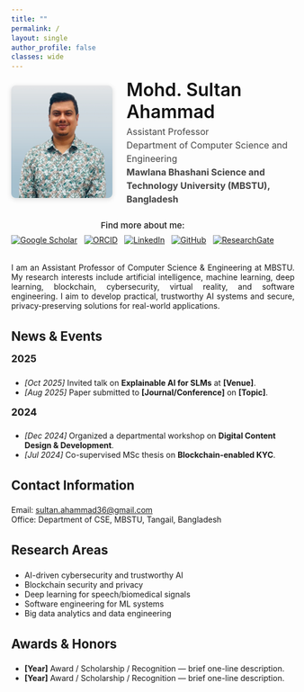 ```yaml
---
title: ""
permalink: /
layout: single
author_profile: false
classes: wide
---
```


<!-- ======================= HERO SECTION ======================= -->
<!-- ======================= HERO SECTION ======================= -->
<div style="display:flex; align-items:center; justify-content:space-between; flex-wrap:wrap; gap:25px; margin-bottom:2rem;">

  <!-- Left: Profile image -->
  <div style="flex:0 0 auto;">
    <img src="/assets/img/profile.png" alt="Profile photo"
         style="width:180px; height:200px; object-fit:cover; border-radius:8px; box-shadow:0 2px 8px rgba(0,0,0,0.15);">
  </div>

  <!-- Middle: Name, title, affiliation -->
  <div style="flex:1; min-width:250px;">
    <h1 style="margin:0; font-size:2rem; font-weight:600; color:#111;">Mohd. Sultan Ahammad</h1>
    <p style="margin:0.25rem 0 0 0; font-size:1rem; line-height:1.5; color:#444;">
      Assistant Professor<br>
      Department of Computer Science and Engineering<br>
      <strong>Mawlana Bhashani Science and Technology University (MBSTU), Bangladesh</strong>
    </p>
  </div>

  <!-- Right: Social links -->
  <div style="flex:0 0 auto; text-align:center; min-width:180px;">
    <p style="margin:0 0 0.5rem 0; font-weight:500; font-size:0.95rem;">Find more about me:</p>
    <div style="display:flex; gap:12px; justify-content:center;">
      <a href="https://scholar.google.com/citations?user=qM-KYTkAAAAJ&hl=en" title="Google Scholar">
        <img src="https://cdn.jsdelivr.net/gh/simple-icons/simple-icons/icons/googlescholar.svg" width="28" alt="Google Scholar"/>
      </a>
      <a href="https://orcid.org/0000-0003-1376-220X" title="ORCID">
        <img src="https://cdn.jsdelivr.net/gh/simple-icons/simple-icons/icons/orcid.svg" width="28" alt="ORCID"/>
      </a>
      <a href="https://www.linkedin.com/in/sultan-ahammad-08ba5b66/" title="LinkedIn">
        <img src="https://cdn.jsdelivr.net/gh/simple-icons/simple-icons/icons/linkedin.svg" width="28" alt="LinkedIn"/>
      </a>
      <a href="https://github.com/sultanahammad" title="GitHub">
        <img src="https://cdn.jsdelivr.net/gh/simple-icons/simple-icons/icons/github.svg" width="28" alt="GitHub"/>
      </a>
        <a href="https://www.researchgate.net/profile/Mohd-Sultan-Ahammad-2?ev=hdr_xprf" title="ResearchGate">
        <img src="https://cdn.jsdelivr.net/gh/simple-icons/simple-icons/icons/researchgate.svg" width="28" alt="ResearchGate"/>
      </a>
    </div>
  </div>
</div>


<!-- ======================= ABOUT SECTION ======================= -->
<section style="max-width:850px; margin:0 auto; text-align:justify;">
  <p>
    I am an Assistant Professor of Computer Science & Engineering at MBSTU. My research interests include artificial intelligence, machine learning, deep learning,
    blockchain, cybersecurity, virtual reality, and software engineering. I aim to develop practical, trustworthy AI systems and secure, privacy-preserving solutions
    for real-world applications.
  </p>
</section>

<!-- ======================= NEWS SECTION ======================= -->
<section style="max-width:850px; margin:2rem auto; text-align:left;">
  <h3 style="font-size:1.4rem; margin-bottom:0.5rem;">News & Events</h3>

  <h4 style="font-size:1.1rem; margin-top:1rem;">2025</h4>
  <ul>
    <li><em>[Oct 2025]</em> Invited talk on <strong>Explainable AI for SLMs</strong> at <strong>[Venue]</strong>.</li>
    <li><em>[Aug 2025]</em> Paper submitted to <strong>[Journal/Conference]</strong> on <strong>[Topic]</strong>.</li>
  </ul>

  <h4 style="font-size:1.1rem; margin-top:1rem;">2024</h4>
  <ul>
    <li><em>[Dec 2024]</em> Organized a departmental workshop on <strong>Digital Content Design & Development</strong>.</li>
    <li><em>[Jul 2024]</em> Co-supervised MSc thesis on <strong>Blockchain-enabled KYC</strong>.</li>
  </ul>
</section>

<!-- ======================= CONTACT SECTION ======================= -->
<section style="max-width:850px; margin:2rem auto; text-align:left;">
  <h3 style="font-size:1.4rem;">Contact Information</h3>
  <ul style="list-style:none; padding:0;">
    <li>Email: <a href="mailto:sultan.ahammad36@gmail.com">sultan.ahammad36@gmail.com</a></li>
    <li>Office: Department of CSE, MBSTU, Tangail, Bangladesh</li>
  </ul>
</section>

<!-- ======================= RESEARCH AREAS ======================= -->
<section style="max-width:850px; margin:2rem auto; text-align:left;">
  <h3 style="font-size:1.4rem;">Research Areas</h3>
  <ul>
    <li>AI-driven cybersecurity and trustworthy AI</li>
    <li>Blockchain security and privacy</li>
    <li>Deep learning for speech/biomedical signals</li>
    <li>Software engineering for ML systems</li>
    <li>Big data analytics and data engineering</li>
  </ul>
</section>

<!-- ======================= AWARDS SECTION ======================= -->
<section style="max-width:850px; margin:2rem auto; text-align:left;">
  <h3 style="font-size:1.4rem;">Awards & Honors</h3>
  <ul>
    <li><strong>[Year]</strong> Award / Scholarship / Recognition — brief one-line description.</li>
    <li><strong>[Year]</strong> Award / Scholarship / Recognition — brief one-line description.</li>
  </ul>
</section>

<!-- ======================= SOCIAL ICONS ======================= -->
<div style="margin-top:1rem; text-align:center;">
  <a href="https://scholar.google.com/citations?user=qM-KYTkAAAAJ&hl=en" class="ai ai-google-scholar ai-fw" style="font-size:1.5rem; margin-right:10px;"></a>
  <a href="https://orcid.org/0000-0003-1376-220X" class="ai ai-orcid ai-fw" style="font-size:1.5rem; margin-right:10px;"></a>
  <a href="https://www.linkedin.com/" class="fab fa-linkedin" style="font-size:1.5rem; margin-right:10px;"></a>
  <a href="https://github.com/sultanahammad" class="fab fa-github" style="font-size:1.5rem;"></a>
</div>

